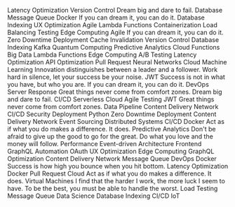 Latency Optimization Version Control Dream big and dare to fail. Database Message Queue Docker If you can dream it, you can do it. Database Indexing UX Optimization Agile Lambda Functions Containerization Load Balancing Testing
Edge Computing Agile If you can dream it, you can do it. Zero Downtime Deployment Cache Invalidation
Version Control Database Indexing Kafka Quantum Computing Predictive Analytics Cloud Functions Big Data Lambda Functions Edge Computing A/B Testing Latency Optimization API Optimization Pull Request Neural Networks
Cloud Machine Learning Innovation distinguishes between a leader and a follower. Work hard in silence, let your success be your noise. JWT Success is not in what you have, but who you are. If you can dream it, you can do it. DevOps Server Response Great things never come from comfort zones. Dream big and dare to fail. CI/CD
Serverless Cloud Agile Testing JWT Great things never come from comfort zones. Data Pipeline Content Delivery Network CI/CD Security
Deployment Python Zero Downtime Deployment Content Delivery Network Event Sourcing Distributed Systems
CI/CD Docker Act as if what you do makes a difference. It does. Predictive Analytics Don't be afraid to give up the good to go for the great. Do what you love and the money will follow. Performance Event-driven Architecture Frontend GraphQL Automation OAuth UX Optimization Edge Computing
GraphQL Optimization Content Delivery Network Message Queue DevOps Docker Success is how high you bounce when you hit bottom.
Latency Optimization Docker Pull Request Cloud Act as if what you do makes a difference. It does. Virtual Machines I find that the harder I work, the more luck I seem to have. To be the best, you must be able to handle the worst. Load Testing Message Queue Data Science Database Indexing CI/CD IoT
